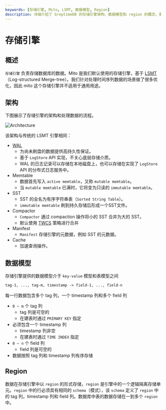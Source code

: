 ```yaml
---
keywords: [存储引擎, Mito, LSMT, 数据模型, Region]
description: 详细介绍了 GreptimeDB 的存储引擎架构、数据模型和 region 的概念，重点描述了 Mito 存储引擎的优化和组件。
---
```


# 存储引擎

## 概述

`存储引擎` 负责存储数据库的数据。Mito 是我们默认使用的存储引擎，基于 [LSMT][1]（Log-structured Merge-tree）。我们针对处理时间序列数据的场景做了很多优化，因此 mito 这个存储引擎并不适用于通用用途。

## 架构
下图展示了存储引擎的架构和处理数据的流程。

![Architecture](/storage-engine-arch.png)

该架构与传统的 LSMT 引擎相同：

- [WAL][2]
  - 为尚未刷盘的数据提供高持久性保证。
  - 基于 `LogStore` API 实现，不关心底层存储介质。
  - WAL 的日志记录可以存储在本地磁盘上，也可以存储在实现了 `LogStore` API 的分布式日志服务中。
- Memtable
  - 数据首先写入 `active memtable`，又称 `mutable memtable`。
  - 当 `mutable memtable` 已满时，它将变为只读的 `immutable memtable`。
- SST
  - SST 的全名为有序字符串表（`Sorted String Table`）。
  - `immutable memtable` 刷到持久存储后形成一个SST文件。
- Compactor
  - `Compactor` 通过 compaction 操作将小的 SST 合并为大的 SST。
  - 默认使用 [TWCS][3] 策略进行合并
- Manifest
  - `Manifest` 存储引擎的元数据，例如 SST 的元数据。
- Cache
  - 加速查询操作。

[1]: https://en.wikipedia.org/wiki/Log-structured_merge-tree
[2]: https://en.wikipedia.org/wiki/Write-ahead_logging
[3]: https://cassandra.apache.org/doc/latest/cassandra/operating/compaction/twcs.html

## 数据模型

存储引擎提供的数据模型介于 `key-value` 模型和表模型之间

```txt
tag-1, ..., tag-m, timestamp -> field-1, ..., field-n
```

每一行数据包含多个 tag 列，一个 timestamp 列和多个 field 列
- `0 ~ m` 个 tag 列
  - tag 列是可空的
  - 在建表时通过 `PRIMARY KEY` 指定
- 必须包含一个 timestamp 列
  - timestamp 列非空
  - 在建表时通过 `TIME INDEX` 指定
- `0 ~ n` 个 field 列
  - field 列是可空的
- 数据按照 tag 列和 timestamp 列有序存储

## Region

数据在存储引擎中以 `region` 的形式存储，`region` 是引擎中的一个逻辑隔离存储单元。`region` 中的行必须具有相同的 `schema`（模式），该 `schema` 定义了 `region` 中的 tag 列，timestamp 列和 field 列。数据库中表的数据存储在一到多个 `region` 中。

